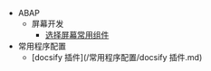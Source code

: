 <!-- _sidebar.md -->
- ABAP
  - 屏幕开发
    - [选择屏幕常用组件](/ABAP/屏幕开发/选择屏幕常用组件.md)
- 常用程序配置
  - [docsify 插件](/常用程序配置/docsify 插件.md)